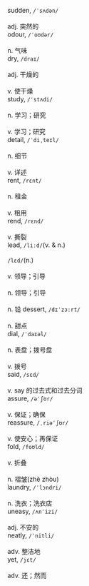 sudden, `/ˈsʌdən/`<br/><br/> adj. 突然的                     
odour, `/ˈoʊdər/`<br/><br/> n. 气味                        
dry, `/draɪ/`<br/><br/> adj. 干燥的<br><br>v. 使干燥           
study, `/ˈstʌdi/`<br/><br/> n. 学习；研究<br><br>v. 学习；研究         
detail, `/ˈdiˌteɪl/`<br/><br/> n. 细节<br><br>v. 详述               
rent, `/rɛnt/`<br/><br/> n. 租金<br><br>v. 租用               
rend, `/rɛnd/`<br/><br/> v. 撕裂                        
lead, `/liːd/`(v. & n.)<br><br>`/lɛd/`(n.)<br/><br/>  v. 领导；引导<br><br>n. 领导；引导<br><br>n. 铅 
dessert, `/dɪˈzɜːrt/`<br/><br/> n. 甜点                        
dial, `/ˈdaɪəl/`<br/><br/> n. 表盘；拨号盘<br><br>v. 拨号           
said, `/sɛd/`<br/><br/> v. say 的过去式和过去分词             
assure, `/əˈʃʊr/`<br/><br/> v. 保证；确保                     
reassure, `/ˌriəˈʃʊr/`<br/><br/> v. 使安心；再保证                   
fold, `/foʊld/`<br/><br/> v. 折叠<br><br>n. 褶皱(zhě zhòu)     
laundry, `/ˈlɔndri/`<br/><br/> n. 洗衣；洗衣店                    
uneasy, `/ʌnˈizi/`<br/><br/> adj. 不安的                     
neatly, `/ˈnitli/`<br/><br/> adv. 整洁地                     
yet, `/jɛt/`<br/><br/> adv. 还；然而                 



